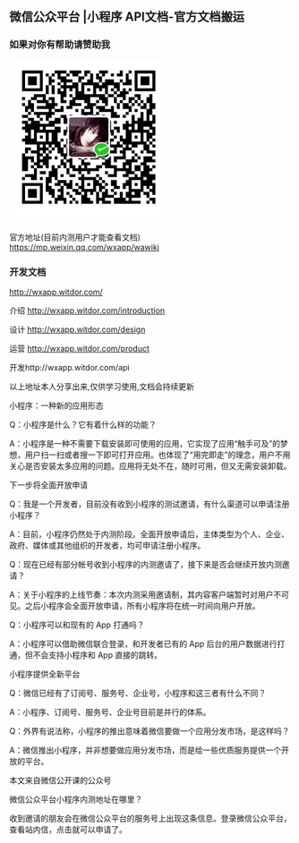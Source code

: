 ## 微信公众平台 |小程序 API文档-官方文档搬运

### 如果对你有帮助请赞助我

 ![weixin](./img/vdo.png)


官方地址(目前内测用户才能查看文档) https://mp.weixin.qq.com/wxapp/wawiki

### 开发文档

http://wxapp.witdor.com/

介绍 http://wxapp.witdor.com/introduction

设计 http://wxapp.witdor.com/design

运营 http://wxapp.witdor.com/product

开发http://wxapp.witdor.com/api


以上地址本人分享出来,仅供学习使用,文档会持续更新

小程序：一种新的应用形态

 

Q：小程序是什么？它有着什么样的功能？

 

A：小程序是一种不需要下载安装即可使用的应用，它实现了应用“触手可及”的梦想，用户扫一扫或者搜一下即可打开应用。也体现了“用完即走”的理念，用户不用关心是否安装太多应用的问题。应用将无处不在，随时可用，但又无需安装卸载。

下一步将全面开放申请

 

Q：我是一个开发者，目前没有收到小程序的测试邀请，有什么渠道可以申请注册小程序？

 

A：目前，小程序仍然处于内测阶段。全面开放申请后，主体类型为个人、企业、政府、媒体或其他组织的开发者，均可申请注册小程序。

 

 

Q：现在已经有部分帐号收到小程序的内测邀请了，接下来是否会继续开放内测邀请？

 

A：关于小程序的上线节奏：本次内测采用邀请制，其内容客户端暂时对用户不可见。之后小程序会全面开放申请，所有小程序将在统一时间向用户开放。

 

Q：小程序可以和现有的 App 打通吗？

 

A：小程序可以借助微信联合登录，和开发者已有的 App 后台的用户数据进行打通，但不会支持小程序和 App 直接的跳转。

 

小程序提供全新平台

 

Q：微信已经有了订阅号、服务号、企业号，小程序和这三者有什么不同？

 

A：小程序、订阅号、服务号、企业号目前是并行的体系。

 

Q：外界有说法称，小程序的推出意味着微信要做一个应用分发市场，是这样吗？

 

A：微信推出小程序，并非想要做应用分发市场，而是给一些优质服务提供一个开放的平台。

本文来自微信公开课的公众号

 

微信公众平台小程序内测地址在哪里？

收到邀请的朋友会在微信公众平台的服务号上出现这条信息。登录微信公众平台，查看站内信，点击就可以申请了。

